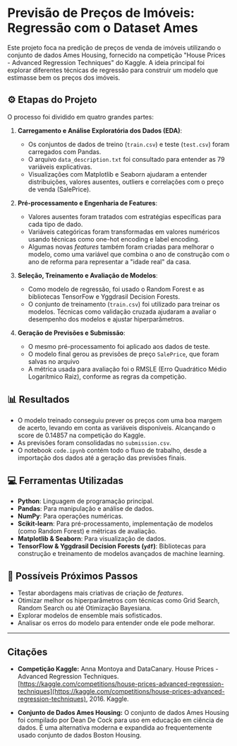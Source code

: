 # Previsão de Preços de Imóveis: Regressão com o Dataset Ames

Este projeto foca na predição de preços de venda de imóveis utilizando o conjunto de dados Ames Housing, fornecido na competição "House Prices - Advanced Regression Techniques" do Kaggle. A ideia principal foi explorar diferentes técnicas de regressão para construir um modelo que estimasse bem os preços dos imóveis.

## ⚙️ Etapas do Projeto

O processo foi dividido em quatro grandes partes:

1.  **Carregamento e Análise Exploratória dos Dados (EDA)**:
    * Os conjuntos de dados de treino (`train.csv`) e teste (`test.csv`) foram carregados com Pandas.
    * O arquivo `data_description.txt` foi consultado para entender as 79 variáveis explicativas.
    * Visualizações com Matplotlib e Seaborn ajudaram a entender distribuições, valores ausentes, outliers e correlações com o preço de venda (SalePrice).

2.  **Pré-processamento e Engenharia de Features**:
    * Valores ausentes foram tratados com estratégias específicas para cada tipo de dado.
    * Variáveis categóricas foram transformadas em valores numéricos usando técnicas como one-hot encoding e label encoding.
    * Algumas novas *features* também foram criadas para melhorar o modelo, como uma variável que combina o ano de construção com o ano de reforma para representar a "idade real" da casa.

3.  **Seleção, Treinamento e Avaliação de Modelos**:
    * Como modelo de regressão, foi usado o Random Forest e as bibliotecas TensorFow e Yggdrasil Decision Forests.
    * O conjunto de treinamento (`train.csv`) foi utilizado para treinar os modelos. Técnicas como validação cruzada ajudaram a avaliar o desempenho dos modelos e ajustar hiperparâmetros.

4.  **Geração de Previsões e Submissão**:
    * O mesmo pré-processamento foi aplicado aos dados de teste.
    * O modelo final gerou as previsões de preço `SalePrice`, que foram salvas no arquivo
    * A métrica usada para avaliação foi o RMSLE (Erro Quadrático Médio Logarítmico Raiz), conforme as regras da competição.

## 📊 Resultados

* O modelo treinado conseguiu prever os preços com uma boa margem de acerto, levando em conta as variáveis disponíveis. Alcançando o score de 0.14857 na competição do Kaggle.
* As previsões foram consolidadas no `submission.csv`.
* O notebook `code.ipynb` contém todo o fluxo de trabalho, desde a importação dos dados até a geração das previsões finais.

## 💻 Ferramentas Utilizadas

* **Python**: Linguagem de programação principal.
* **Pandas**: Para manipulação e análise de dados.
* **NumPy**: Para operações numéricas.
* **Scikit-learn**: Para pré-processamento, implementação de modelos (como Random Forest) e métricas de avaliação.
* **Matplotlib & Seaborn**: Para visualização de dados.
* **TensorFlow & Yggdrasil Decision Forests (`ydf`)**: Bibliotecas para construção e treinamento de modelos avançados de machine learning.

## 🚀 Possíveis Próximos Passos

* Testar abordagens mais criativas de criação de *features*.
* Otimizar melhor os hiperparâmetros com técnicas como Grid Search, Random Search ou até Otimização Bayesiana.
* Explorar modelos de ensemble mais sofisticados.
* Analisar os erros do modelo para entender onde ele pode melhorar.

---

## Citações

* **Competição Kaggle:**
    Anna Montoya and DataCanary. House Prices - Advanced Regression Techniques. [https://kaggle.com/competitions/house-prices-advanced-regression-techniques](https://kaggle.com/competitions/house-prices-advanced-regression-techniques), 2016. Kaggle.

* **Conjunto de Dados Ames Housing:**
    O conjunto de dados Ames Housing foi compilado por Dean De Cock para uso em educação em ciência de dados. É uma alternativa moderna e expandida ao frequentemente usado conjunto de dados Boston Housing.
